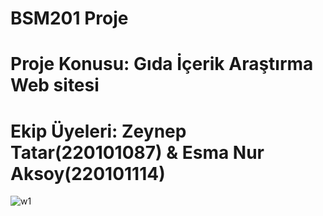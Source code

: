 # BSM201 Proje
# Proje Konusu: Gıda İçerik Araştırma Web sitesi 
# Ekip Üyeleri: Zeynep Tatar(220101087) & Esma Nur Aksoy(220101114)


![w1](https://github.com/zeynep-pixel/foodIngredientResearchWebsite/assets/55032271/9f6f2a97-8527-4640-80c8-b81967997778)

